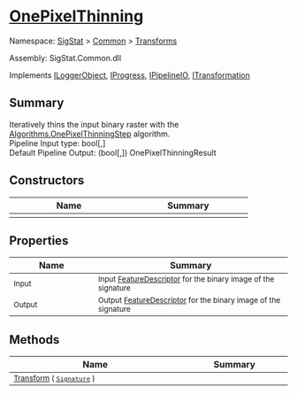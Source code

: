 # [OnePixelThinning](./OnePixelThinning.md)

Namespace: [SigStat]() > [Common](./../README.md) > [Transforms](./README.md)

Assembly: SigStat.Common.dll

Implements [ILoggerObject](./../ILoggerObject.md), [IProgress](./../Helpers/IProgress.md), [IPipelineIO](./../Pipeline/IPipelineIO.md), [ITransformation](./../ITransformation.md)

## Summary
Iteratively thins the input binary raster with the [Algorithms.OnePixelThinningStep](https://github.com/hargitomi97/sigstat/blob/master/docs/md/SigStat/Common/Algorithms/OnePixelThinningStep.md) algorithm.  <br>Pipeline Input type: bool[,]<br>Default Pipeline Output: (bool[,]) OnePixelThinningResult

## Constructors

| Name | Summary | 
| --- | --- | 
| <sub></sub><img width=200/>  | <sub></sub><img width=200/>  | <br>


## Properties

| Name | Summary | 
| --- | --- | 
| <sub>Input</sub><img width=200/>  | <sub>Input [FeatureDescriptor](https://github.com/hargitomi97/sigstat/blob/master/docs/md/SigStat/Common/FeatureDescriptor.md) for the binary image of the signature</sub><img width=200/>  | <br>
| <sub>Output</sub><img width=200/>  | <sub>Output [FeatureDescriptor](https://github.com/hargitomi97/sigstat/blob/master/docs/md/SigStat/Common/FeatureDescriptor.md) for the binary image of the signature</sub><img width=200/>  | <br>


## Methods

| Name | Summary | 
| --- | --- | 
| <sub>[Transform](./Methods/OnePixelThinning-100663682.md) ( [`Signature`](./../Signature.md) )</sub><img width=200/>  | <sub></sub><img width=200/>  | <br>


